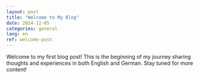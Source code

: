 ```yaml
---
layout: post
title: "Welcome to My Blog"
date: 2024-12-05
categories: general
lang: en
ref: welcome-post
---
```


Welcome to my first blog post! This is the beginning of my journey sharing thoughts and experiences in both English and German. Stay tuned for more content!